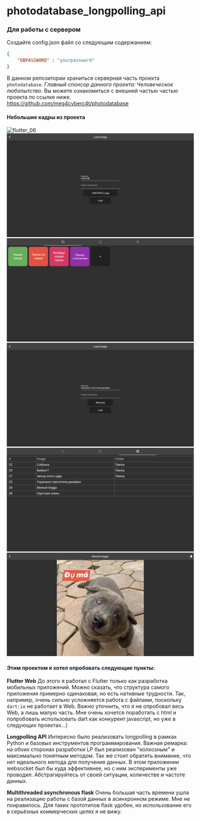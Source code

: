 # photodatabase_longpolling_api
 
### Для работы с сервером

Создайте config.json файл со следующим содержанием:

```json
{
    "DBPASSWORD" : "yourpassword"
}
```

В данном репозитории храниться серверная часть проекта `photodatabase`. 
*Главный спонсор данного проекта: Человеческое любопытство.* 
Вы можете ознакомиться с внешней частью частью проекта по ссылке ниже.
https://github.com/meg4cyberc4t/photodatabase

#### Небольшие кадры из проекта
![flutter_06](/assets/flutter_06.png)
![flutter_02](/assets/flutter_02.png)
![flutter_03](/assets/flutter_03.png)
![flutter_04](/assets/flutter_04.png)
![flutter_08](/assets/flutter_08.png)
![flutter_10](/assets/flutter_10.png)

#### Этим проектом я хотел опробовать следующие пункты:

**Flutter Web**
До этого я работал с Flutter только как разработка мобильных приложений.
Можно сказать, что структура самого приложения примерно одинаковая, но есть нативные трудности. Так, например, очень сильно усложняется работа с файлами, поскольку `dart:io` не работает в Web.
Важно уточнить, что я не опробовал весь Web, а лишь малую часть. Мне очень хочется поработать с html и попробовать использовать dart как конкурент javascript, но уже в следующих проектах...)

**Longpolling API**
Интересно было реализовать longpolling в рамках Python и базовых инструментов программирования. 
Важная ремарка: на обоих сторонах разработки LP был реализован "колхозным" и максимально понятным методом. 
Так же стоит обратить внимание, что нет идеального метода для получения данных. В этом приложении websocket был бы куда эффективнее, но с ним эксперименты уже проводил. Абстрагируйтесь от своей ситуации, количестве и частоте данных.

**Multithreaded asynchronous flask**
Очень большая часть времени ушла на реализацию работы с базой данных в асинхронном режиме. Мне не понравилось. Для таких прототипов flask удобен, но использование его в серьёзных коммерческих целях я не вижу.